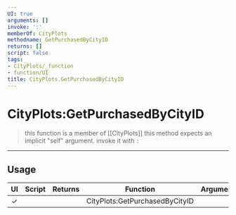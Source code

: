 ```yaml
---
UI: true
arguments: []
invoke: ':'
memberOf: CityPlots
methodname: GetPurchasedByCityID
returns: []
script: false
tags:
- CityPlots/_function
- function/UI
title: CityPlots.GetPurchasedByCityID
---
```

# CityPlots:GetPurchasedByCityID
> this function is a member of [[CityPlots]]
> this method expects an implicit "self" argument. invoke it with `:`
-----
## Usage
|  UI | Script | Returns | Function | Arguments |
|:---:|:------:|-------:|:--------:|:---------|
|✓| ||CityPlots:GetPurchasedByCityID||
